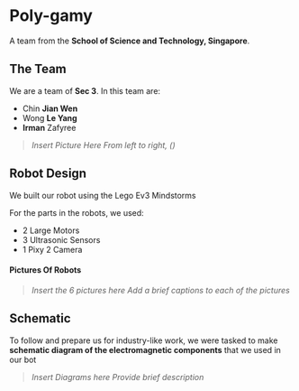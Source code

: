 # Poly-gamy
A team from the **School of Science and Technology, Singapore**.

## The Team
We are a team of **Sec 3**.
In this team are:
- Chin **Jian Wen**
- Wong **Le Yang**
- **Irman** Zafyree

> *Insert Picture Here*
> *From left to right, ()*

## Robot Design
We built our robot using the Lego Ev3 Mindstorms

For the parts in the robots, we used:
- 2 Large Motors
- 3 Ultrasonic Sensors
- 1 Pixy 2 Camera

#### Pictures Of Robots
> *Insert the 6 pictures here*
> *Add a brief captions to each of the pictures*

## Schematic
To follow and prepare us for industry-like work, we were tasked to make **schematic diagram of the electromagnetic components** that we used in our bot

> *Insert Diagrams here*
> *Provide brief description*





